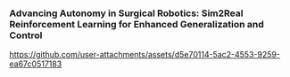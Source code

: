 ### Advancing Autonomy in Surgical Robotics: Sim2Real Reinforcement Learning for Enhanced Generalization and Control
https://github.com/user-attachments/assets/d5e70114-5ac2-4553-9259-ea67c0517183

